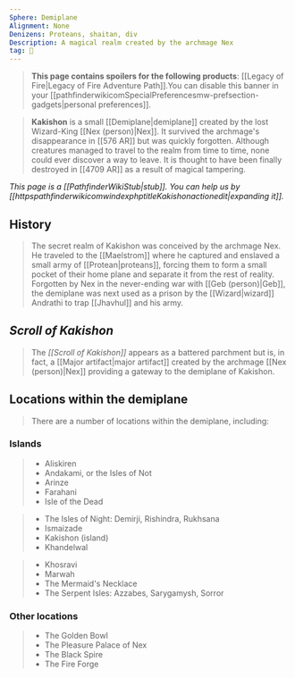```yaml
---
Sphere: Demiplane
Alignment: None
Denizens: Proteans, shaitan, div
Description: A magical realm created by the archmage Nex
tag: 🌌
---
```


> **This page contains spoilers for the following products**: [[Legacy of Fire|Legacy of Fire Adventure Path]].You can disable this banner in your [[pathfinderwikicomSpecialPreferencesmw-prefsection-gadgets|personal preferences]].


> **Kakishon** is a small [[Demiplane|demiplane]] created by the lost Wizard-King [[Nex (person)|Nex]]. It survived the archmage's disappearance in [[576 AR]] but was quickly forgotten. Although creatures managed to travel to the realm from time to time, none could ever discover a way to leave. It is thought to have been finally destroyed in [[4709 AR]] as a result of magical tampering.



*This page is a [[PathfinderWikiStub|stub]]. You can help us by [[httpspathfinderwikicomwindexphptitleKakishonactionedit|expanding it]].*



## History

> The secret realm of Kakishon was conceived by the archmage Nex.  He traveled to the [[Maelstrom]] where he captured and enslaved a small army of [[Protean|proteans]], forcing them to form a small pocket of their home plane and separate it from the rest of reality.
> Forgotten by Nex in the never-ending war with [[Geb (person)|Geb]], the demiplane was next used as a prison by the [[Wizard|wizard]] Andrathi to trap [[Jhavhul]] and his army.


## *Scroll of Kakishon*

> The *[[Scroll of Kakishon]]* appears as a battered parchment but is, in fact, a [[Major artifact|major artifact]] created by the archmage [[Nex (person)|Nex]] providing a gateway to the demiplane of Kakishon.


## Locations within the demiplane

> There are a number of locations within the demiplane, including:


### Islands















> - Aliskiren
> - Andakami, or the Isles of Not
> - Arinze
> - Farahani
> - Isle of the Dead


> - The Isles of Night: Demirji, Rishindra, Rukhsana
> - Ismaizade
> - Kakishon (island)
> - Khandelwal


> - Khosravi
> - Marwah
> - The Mermaid's Necklace
> - The Serpent Isles: Azzabes, Sarygamysh, Sorror






### Other locations

> - The Golden Bowl
> - The Pleasure Palace of Nex
> - The Black Spire
> - The Fire Forge







